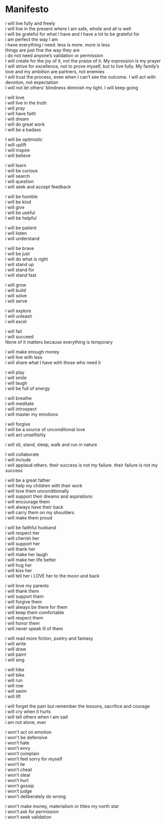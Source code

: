 # Manifesto

i will live fully and freely  
i will live in the present where I am safe, whole and all is well  
i will be grateful for what I have and I have a lot to be grateful for  
i am perfect the way I am  
i have everything i need. less is more. more is less    
things are just fine the way they are  
i do not need anyone’s validation or permission  
I will create for the joy of it, not the praise of it. My expression is my prayer  
I will strive for excellence, not to prove myself, but to live fully. My family’s love and my ambition are partners, not enemies  
I will trust the process, even when I can’t see the outcome. I will act with devotion, not expectation  
I will not let others’ blindness diminish my light. I will keep going  

i will love  
i will live in the truth  
i will pray  
i will have faith  
i will dream  
i will do great work  
i will be a badass  

I will be optimistic  
I will uplift  
I will inspire  
i will believe  

i will learn  
i will be curious  
i will search  
i will question  
i will seek and accept feedback  

i will be humble  
i will be kind  
i will give  
i will be useful  
I will be helpful  

i will be patient  
i will listen  
i will understand  

i will be brave  
i will be just  
i will do what is right  
i will stand up  
i will stand for  
i will stand fast  

i will grow  
i will build  
i will solve  
i will serve  

i will explore  
I will unleash  
i will excel  

i will fail  
i will succeed  
None of it matters because everything is temporary  

i will make enough money  
i will live with less  
i will share what I have with those who need it  

i will play  
i will smile  
i will laugh  
i will be full of energy  

i will breathe  
i will meditate  
i will introspect  
i will master my emotions  

i will forgive  
I will be a source of unconditional love  
i will act unselfishly  

i will sit, stand, sleep, walk and run in nature  

I will collaborate  
i will include  
i will applaud others. their success is not my failure. their failure is not my success  

i will be a great father  
i will help my children with their work  
i will love them unconditionally  
i will support their dreams and aspirations  
i will encourage them  
i will always have their back  
i will carry them on my shoulders  
i will make them proud  

i will be faithful husband  
i will respect her  
i will cherish her  
i will support her  
i will thank her  
i will make her laugh  
i will make her life better  
i will hug her  
i will kiss her  
i will tell her i LOVE her to the moon and back  

i will love my parents  
i will thank them  
i will support them  
i will forgive them  
i will always be there for them  
i will keep them comfortable  
i will respect them  
i will honor them  
i will never speak ill of them  

i will read more fiction, poetry and fantasy  
i will write  
i will draw  
i will paint  
i will sing  

i will hike  
i will bike  
i will run  
i will row  
i will swim  
i will lift  

i will forget the pain but remember the lessons, sacrifice and courage  
i will cry when it hurts  
i will tell others when I am sad  
i am not alone, ever  

i won't act on emotion  
i won't be defensive  
i won’t hate  
i won’t envy  
i won’t complain  
i won’t feel sorry for myself  
i won’t lie  
i won’t cheat  
i won’t steal  
i won’t hurt  
i won’t gossip  
i won’t judge  
i won't deliberately do wrong  

i won't make money, materialism or titles my north star  
i won’t ask for permission  
i won’t seek validation  
